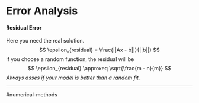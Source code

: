 # Error Analysis

#### Residual Error
Here you need the real solution.
$$
\epsilon_{residual} = \frac{||Ax - b||}{||b||}
$$
if you choose a random function, the residual will be
$$
\epsilon_{residual} \approxeq  \sqrt{\frac{m - n}{m}}
$$
*Always asses if your model is better than a random fit.*



---
#numerical-methods